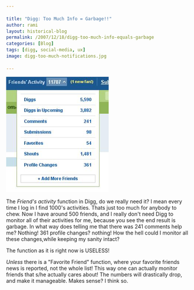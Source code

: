 ```yaml
---

title: "Digg: Too Much Info = Garbage!!"
author: rami
layout: historical-blog
permalink: /2007/12/18/digg-too-much-info-equals-garbage
categories: [Blog]
tags: [digg, social-media, ux]
image: digg-too-much-notifications.jpg

---
```



![Digg: Too Much Notifications](/assets/images/content/blog/digg-too-much-notifications.jpg)

The *Friend's activity* function in Digg, do we really need it? I mean every time I log in I find 1000's activities. Thats just too much for anybody to chew. Now I have around 500 friends, and I really don't need Digg to monitor all of their activities for me, because you see the end result is garbage. In what way does telling me that there was 241 comments help me? Nothing! 361 profile changes? nothing! How the hell could I monitor all these changes,while keeping my sanity intact?

The function as it is right now is USELESS!

*Unless* there is a "Favorite Friend" function, where your favorite friends news is reported, not the whole list! This way one can actually monitor friends that s/he actually cares about! The numbers will drastically drop, and make it manageable. Makes sense? I think so.


